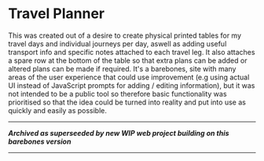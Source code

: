 
# Travel Planner

This was created out of a desire to create physical printed tables for my travel days and individual journeys per day, aswell as adding useful transport info and specific notes attached to each travel leg. It also attaches a spare row at the bottom of the table so that extra plans can be added or altered plans can be made if required. It's a barebones, site with many areas of the user experience that could use improvement (e.g using actual UI instead of JavaScript prompts for adding / editing information), but it was not intended to be a public tool so therefore basic functionality was prioritised so that the idea could be turned into reality and put into use as quickly and easily as possible.

---------------------

***Archived as superseeded by new WIP web project building on this barebones version***

---------------------
